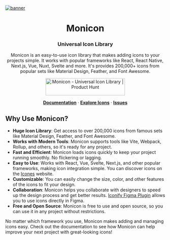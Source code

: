 <a href="https://monicon-docs.vercel.app/" target="_blank" rel="noopener">
  <picture>
    <source srcset="https://github.com/user-attachments/assets/720e6358-9466-4992-8214-71aa7b65c723" />
    <img alt="banner" src="https://github.com/user-attachments/assets/720e6358-9466-4992-8214-71aa7b65c723" />
  </picture>
</a>

<h1 align="center">Monicon</h1>

<h3 align="center">
Universal Icon Library
</h3>

<div align="center">
<p>  
  Monicon is an easy-to-use icon library that makes adding icons to your projects simple. It works with popular frameworks like React, React Native, Next.js, Vue, Nuxt, Svelte and more. It's provides 200,000+ icons  from popular sets like Material Design, Feather, and Font Awesome.
</p>

<a href="https://www.producthunt.com/posts/monicon?embed=true&utm_source=badge-featured&utm_medium=badge&utm_souce=badge-monicon" target="_blank"><img src="https://api.producthunt.com/widgets/embed-image/v1/featured.svg?post_id=641308&theme=light" alt="Monicon - Universal&#0032;Icon&#0032;Library | Product Hunt" style="width: 250px; height: 54px;" width="250" height="54" /></a>

<p>
  <strong><a href="https://monicon-docs.vercel.app">Documentation</a></strong>
  ·
  <strong><a href="https://icones.js.org/">Explore Icons</a></strong>
  ·
  <strong><a href="https://github.com/oktaysenkan/monicon/issues">Issues</a></strong>
</p>
</div>




## Why Use Monicon?

- **Huge Icon Library**: Get access to over 200,000 icons from famous sets like Material Design, Feather, and Font Awesome.
- **Works with Modern Tools**: Monicon supports tools like Vite, Webpack, Rollup, and others, so it's ready for any project.
- **Fast and Efficient**: Monicon loads icons quickly to keep your project running smoothly. No flickering or lagging.
- **Easy to Use**: Works with React, Vue, Svelte, Next.js, and other popular frameworks, making icon integration simple. You can discover icons on the [Icones](https://icones.js.org/) website.
- **Customizable**: You can easily change the size, color, and other features of the icons to fit your design.
- **Collaboration**: Monicon helps you collaborate with designers to speed up the design process and get better results. [Iconify Figma Plugin](https://www.figma.com/community/plugin/735098390272716381/iconify) allows you to use icons directly in Figma.
- **Free and Open Source**: Monicon is free to use and open source, so you can use it in any project without restrictions.

No matter which framework you use, Monicon makes adding and managing icons easy. Check out the documentation to see how Monicon can help improve your next project with great-looking icons!
